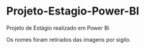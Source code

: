 # Projeto-Estagio-Power-BI
Projeto de Estágio realizado em Power Bi

Os nomes foram retirados das imagens por sigilo. 